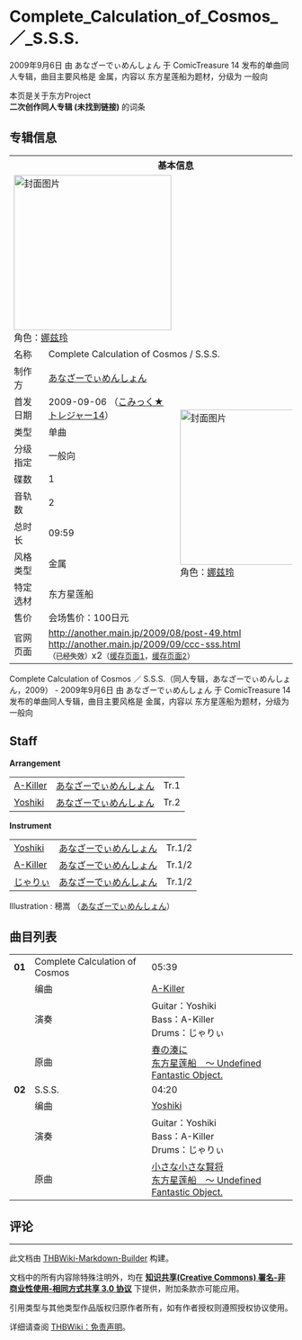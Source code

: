 # Complete_Calculation_of_Cosmos_／_S.S.S.

<!-- source html: G:\repos\THBWiki-Markdown-Builder\THBWikiMarkdown\Temp\main\b\b7\ns0%3AComplete_Calculation_of_Cosmos_%EF%BC%8F_S%2ES%2ES%2E.html -->

2009年9月6日 由 あなざーでぃめんしょん 于 ComicTreasure 14 发布的单曲同人专辑，曲目主要风格是 金属，内容以 东方星莲船为题材，分级为 一般向

本页是关于东方Project  
 **二次创作同人专辑 (未找到链接)** 的词条
## 专辑信息

<table><tbody><tr><th colspan="3">基本信息</th></tr><tr><td class="cover-artwork-mobile" colspan="2"><a href="./文件-Complete_Calculation_of_Cosmos_／_S.S.S.封面.jpg.md" class="image" title="封面图片"><img alt="封面图片" src="https://upload.thwiki.cc/thumb/7/7f/Complete_Calculation_of_Cosmos_%EF%BC%8F_S.S.S.%E5%B0%81%E9%9D%A2.jpg/280px-Complete_Calculation_of_Cosmos_%EF%BC%8F_S.S.S.%E5%B0%81%E9%9D%A2.jpg" decoding="async" loading="lazy" width="280" height="276" srcset="https://upload.thwiki.cc/thumb/7/7f/Complete_Calculation_of_Cosmos_%EF%BC%8F_S.S.S.%E5%B0%81%E9%9D%A2.jpg/420px-Complete_Calculation_of_Cosmos_%EF%BC%8F_S.S.S.%E5%B0%81%E9%9D%A2.jpg 1.5x, https://upload.thwiki.cc/thumb/7/7f/Complete_Calculation_of_Cosmos_%EF%BC%8F_S.S.S.%E5%B0%81%E9%9D%A2.jpg/560px-Complete_Calculation_of_Cosmos_%EF%BC%8F_S.S.S.%E5%B0%81%E9%9D%A2.jpg 2x" data-file-width="1000" data-file-height="987"></a><div class="cover-char">角色：<a href="./娜兹玲.md" title="娜兹玲">娜兹玲</a></div></td>
</tr><tr><td class="label">名称</td><td colspan="2"> Complete Calculation of Cosmos / S.S.S. </td></tr><tr><td class="label">制作方</td><td><a href="./あなざーでぃめんしょん.md" title="あなざーでぃめんしょん">あなざーでぃめんしょん</a></td><td class="cover-artwork" rowspan="10" style="min-width:280px;"><a href="./文件-Complete_Calculation_of_Cosmos_／_S.S.S.封面.jpg.md" class="image" title="封面图片"><img alt="封面图片" src="https://upload.thwiki.cc/thumb/7/7f/Complete_Calculation_of_Cosmos_%EF%BC%8F_S.S.S.%E5%B0%81%E9%9D%A2.jpg/280px-Complete_Calculation_of_Cosmos_%EF%BC%8F_S.S.S.%E5%B0%81%E9%9D%A2.jpg" decoding="async" loading="lazy" width="280" height="276" srcset="https://upload.thwiki.cc/thumb/7/7f/Complete_Calculation_of_Cosmos_%EF%BC%8F_S.S.S.%E5%B0%81%E9%9D%A2.jpg/420px-Complete_Calculation_of_Cosmos_%EF%BC%8F_S.S.S.%E5%B0%81%E9%9D%A2.jpg 1.5x, https://upload.thwiki.cc/thumb/7/7f/Complete_Calculation_of_Cosmos_%EF%BC%8F_S.S.S.%E5%B0%81%E9%9D%A2.jpg/560px-Complete_Calculation_of_Cosmos_%EF%BC%8F_S.S.S.%E5%B0%81%E9%9D%A2.jpg 2x" data-file-width="1000" data-file-height="987"></a><div class="cover-char">角色：<a href="./娜兹玲.md" title="娜兹玲">娜兹玲</a></div></td>
</tr><tr><td class="label">首发日期</td><td>2009-09-06&#160;（<a href="/展会作品列表?e=ComicTreasure%2314">こみっく★トレジャー14</a>）</td></tr><tr><td class="label">类型</td><td>单曲</td></tr><tr><td class="label">分级指定</td><td>一般向</td></tr><tr><td class="label">碟数</td><td>1</td></tr><tr><td class="label">音轨数</td><td>2</td></tr><tr><td class="label">总时长</td><td>09:59</td></tr><tr><td class="label">风格类型</td><td>金属</td></tr><tr><td class="label">特定选材</td><td>东方星莲船</td></tr><tr><td class="label">售价</td><td>会场售价：100日元</td></tr>
<tr><td class="label">官网页面</td><td colspan="2"><a rel="nofollow" class="external free" href="http://another.main.jp/2009/08/post-49.html">http://another.main.jp/2009/08/post-49.html</a><br><a rel="nofollow" class="external free" href="http://another.main.jp/2009/09/ccc-sss.html">http://another.main.jp/2009/09/ccc-sss.html</a><br><span style="font-family: sans-serif; cursor: default; color:#555; font-size: 0.8em; bottom: 0.1em; font-weight: bold;" title="连接到已经失效网页">（已经失效）</span>x2<small>（<a rel="nofollow" class="external text" href="https://web.archive.org/web/20090924190912/http://another.main.jp/2009/08/">缓存页面1</a>，<a rel="nofollow" class="external text" href="https://web.archive.org/web/20090923133434/http://another.main.jp/2009/09/ccc-sss.html">缓存页面2</a>）</small></td></tr></tbody></table>

Complete Calculation of Cosmos ／ S.S.S.（同人专辑，あなざーでぃめんしょん，2009） - 2009年9月6日 由 あなざーでぃめんしょん 于 ComicTreasure 14 发布的单曲同人专辑，曲目主要风格是 金属，内容以 东方星莲船为题材，分级为 一般向
## Staff
  
 **Arrangement**   

<table><tbody><tr><td><a href="/index.php?title=A-Killer&amp;action=edit&amp;redlink=1" class="new" title="A-Killer（页面不存在）">A-Killer</a></td><td><a href="./あなざーでぃめんしょん.md" title="あなざーでぃめんしょん">あなざーでぃめんしょん</a></td><td>Tr.1</td></tr><tr><td><a href="/index.php?title=Yoshiki&amp;action=edit&amp;redlink=1" class="new" title="Yoshiki（页面不存在）">Yoshiki</a></td><td><a href="./あなざーでぃめんしょん.md" title="あなざーでぃめんしょん">あなざーでぃめんしょん</a></td><td>Tr.2</td></tr></tbody></table>

  
 **Instrument**   

<table><tbody><tr><td><a href="/index.php?title=Yoshiki&amp;action=edit&amp;redlink=1" class="new" title="Yoshiki（页面不存在）">Yoshiki</a></td><td><a href="./あなざーでぃめんしょん.md" title="あなざーでぃめんしょん">あなざーでぃめんしょん</a></td><td>Tr.1/2</td></tr><tr><td><a href="/index.php?title=A-Killer&amp;action=edit&amp;redlink=1" class="new" title="A-Killer（页面不存在）">A-Killer</a></td><td><a href="./あなざーでぃめんしょん.md" title="あなざーでぃめんしょん">あなざーでぃめんしょん</a></td><td>Tr.1/2</td></tr><tr><td><a href="/index.php?title=%E3%81%98%E3%82%83%E3%82%8A%E3%81%83&amp;action=edit&amp;redlink=1" class="new" title="じゃりぃ（页面不存在）">じゃりぃ</a></td><td><a href="./あなざーでぃめんしょん.md" title="あなざーでぃめんしょん">あなざーでぃめんしょん</a></td><td>Tr.1/2</td></tr></tbody></table>


Illustration
: 穂嵩 （[あなざーでぃめんしょん](./あなざーでぃめんしょん.md)）

## 曲目列表

<table><tbody><tr><td id="1" class="infoYD"><b>01</b></td><td id="Complete_Calculation_of_Cosmos" colspan="2" class="title">Complete Calculation of Cosmos<span class="thcsearchlinks"><a rel="nofollow" class="external text" href="https://cd.thwiki.cc?arrange=A-Killer&amp;ogmusic=春の湊に&amp;fromwiki=Complete_Calculation_of_Cosmos_／_S.S.S."><span title="搜索相似同人曲"></span></a></span></td><td class="time">05:39</td></tr><tr><td class="left"></td><td class="label">编曲</td><td class="text" colspan="2"><a href="/index.php?title=A-Killer&amp;action=edit&amp;redlink=1" class="new" title="A-Killer（页面不存在）">A-Killer</a><span class="thcsearchlinks"><a rel="nofollow" class="external text" href="https://cd.thwiki.cc?arrange=，A-Killer&amp;fromwiki=Complete_Calculation_of_Cosmos_／_S.S.S."><span></span></a></span></td></tr><tr><td class="left"></td><td class="label">演奏</td><td class="text" colspan="2">Guitar：Yoshiki <br>Bass：A-Killer <br>Drums：じゃりぃ</td></tr><tr><td class="left"></td><td class="label">原曲</td><td class="text" colspan="2"><span class="thcsearchlinks"><a rel="nofollow" class="external text" href="https://cd.thwiki.cc?ogmusic=春の湊に&amp;fromwiki=Complete_Calculation_of_Cosmos_／_S.S.S."><span></span></a></span><div class="ogmusic"><a href="/%E6%98%A5%E3%81%AE%E6%B9%8A%E3%81%AB" class="mw-redirect" title="春の湊に">春の湊に</a></div><div class="source"><a href="/%E4%B8%9C%E6%96%B9%E6%98%9F%E8%8E%B2%E8%88%B9_%EF%BD%9E_Undefined_Fantastic_Object." class="mw-redirect" title="东方星莲船 ～ Undefined Fantastic Object.">东方星莲船　～ Undefined Fantastic Object.</a></div></td></tr>
<tr><td id="2" class="infoYD"><b>02</b></td><td id="S.S.S." colspan="2" class="title">S.S.S.<span class="thcsearchlinks"><a rel="nofollow" class="external text" href="https://cd.thwiki.cc?arrange=Yoshiki&amp;ogmusic=小さな小さな賢将&amp;fromwiki=Complete_Calculation_of_Cosmos_／_S.S.S."><span title="搜索相似同人曲"></span></a></span></td><td class="time">04:20</td></tr><tr><td class="left"></td><td class="label">编曲</td><td class="text" colspan="2"><a href="/index.php?title=Yoshiki&amp;action=edit&amp;redlink=1" class="new" title="Yoshiki（页面不存在）">Yoshiki</a><span class="thcsearchlinks"><a rel="nofollow" class="external text" href="https://cd.thwiki.cc?arrange=，Yoshiki&amp;fromwiki=Complete_Calculation_of_Cosmos_／_S.S.S."><span></span></a></span></td></tr><tr><td class="left"></td><td class="label">演奏</td><td class="text" colspan="2">Guitar：Yoshiki <br>Bass：A-Killer <br>Drums：じゃりぃ</td></tr><tr><td class="left"></td><td class="label">原曲</td><td class="text" colspan="2"><span class="thcsearchlinks"><a rel="nofollow" class="external text" href="https://cd.thwiki.cc?ogmusic=小さな小さな賢将&amp;fromwiki=Complete_Calculation_of_Cosmos_／_S.S.S."><span></span></a></span><div class="ogmusic"><a href="/%E5%B0%8F%E3%81%95%E3%81%AA%E5%B0%8F%E3%81%95%E3%81%AA%E8%B3%A2%E5%B0%86" class="mw-redirect" title="小さな小さな賢将">小さな小さな賢将</a></div><div class="source"><a href="/%E4%B8%9C%E6%96%B9%E6%98%9F%E8%8E%B2%E8%88%B9_%EF%BD%9E_Undefined_Fantastic_Object." class="mw-redirect" title="东方星莲船 ～ Undefined Fantastic Object.">东方星莲船　～ Undefined Fantastic Object.</a></div></td></tr></tbody></table>


## 评论




---

此文档由 [THBWiki-Markdown-Builder](https://github.com/Delsin-Yu/THBWiki-Markdown-Builder) 构建。

文档中的所有内容除特殊注明外，均在 [**知识共享(Creative Commons) 署名-非商业性使用-相同方式共享 3.0 协议**](https://creativecommons.org/licenses/by-sa/3.0/deed.zh-hans) 下提供，附加条款亦可能应用。

引用类型与其他类型作品版权归原作者所有，如有作者授权则遵照授权协议使用。

详细请查阅 [THBWiki：免责声明](https://thbwiki.cc/THBWiki:%E5%85%8D%E8%B4%A3%E5%A3%B0%E6%98%8E)。

